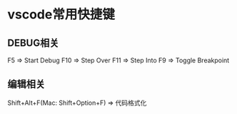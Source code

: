# vscode常用快捷键

## DEBUG相关

F5 => Start Debug
F10 => Step Over
F11 => Step Into
F9 => Toggle Breakpoint

## 编辑相关
Shift+Alt+F(Mac: Shift+Option+F) => 代码格式化